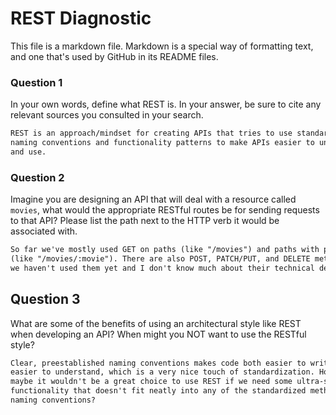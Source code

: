 # REST Diagnostic

This file is a markdown file. Markdown is a special way of formatting text, and one that's used by GitHub in its README files.

### Question 1

In your own words, define what REST is. In your answer, be sure to cite any
relevant sources you consulted in your search.

```md
REST is an approach/mindset for creating APIs that tries to use standardized
naming conventions and functionality patterns to make APIs easier to understand
and use.
```

### Question 2

Imagine you are designing an API that will deal with a resource called
`movies`, what would the appropriate RESTful routes be for sending requests to
that API? Please list the path next to the HTTP verb it would be associated
with.

```md
So far we've mostly used GET on paths (like "/movies") and paths with parameters
(like "/movies/:movie"). There are also POST, PATCH/PUT, and DELETE methods, but
we haven't used them yet and I don't know much about their technical details.
```

## Question 3

What are some of the benefits of using an architectural style like REST when
developing an API? When might you NOT want to use the RESTful style?

```md
Clear, preestablished naming conventions makes code both easier to write and
easier to understand, which is a very nice touch of standardization. However,
maybe it wouldn't be a great choice to use REST if we need some ultra-specific
functionality that doesn't fit neatly into any of the standardized methods or
naming conventions?
```